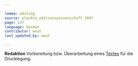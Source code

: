 ```yaml
---

lemma: editing
source: plachta_editionswissenschaft_1997
page: 137
language: German
contributor: wout
last_updated_by: wout

---
```


**Redaktion** Vorbereitung bzw. Überarbeitung eines [Textes](text.html) für die Drucklegung.
